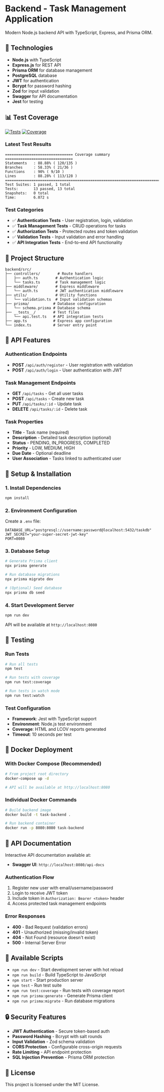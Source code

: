 # Backend - Task Management Application

Modern Node.js backend API with TypeScript, Express, and Prisma ORM.

## 🚀 Technologies

- **Node.js** with TypeScript
- **Express.js** for REST API
- **Prisma ORM** for database management
- **PostgreSQL** database
- **JWT** for authentication
- **Bcrypt** for password hashing
- **Zod** for input validation
- **Swagger** for API documentation
- **Jest** for testing

## 📊 Test Coverage

[![Tests](https://img.shields.io/badge/tests-13%20passed-brightgreen)]()
[![Coverage](https://img.shields.io/badge/coverage-88.88%25-brightgreen)]()

### Latest Test Results
```
=============================== Coverage summary ===============================
Statements   : 88.88% ( 120/135 )
Branches     : 58.33% ( 21/36 )
Functions    : 90% ( 9/10 )
Lines        : 88.28% ( 113/128 )
================================================================================
Test Suites: 1 passed, 1 total
Tests:       13 passed, 13 total
Snapshots:   0 total
Time:        6.072 s
```

### Test Categories
- ✅ **Authentication Tests** - User registration, login, validation
- ✅ **Task Management Tests** - CRUD operations for tasks
- ✅ **Authorization Tests** - Protected routes and token validation
- ✅ **Validation Tests** - Input validation and error handling
- ✅ **API Integration Tests** - End-to-end API functionality

## 📁 Project Structure

```
backend/src/
├── controllers/        # Route handlers
│   ├── auth.ts        # Authentication logic
│   └── tasks.ts       # Task management logic
├── middleware/        # Express middleware
│   └── auth.ts        # JWT authentication middleware
├── utils/             # Utility functions
│   └── validation.ts  # Input validation schemas
├── prisma/           # Database configuration
│   └── schema.prisma # Database schema
├── __tests__/        # Test files
│   └── api.test.ts   # API integration tests
├── app.ts            # Express app configuration
└── index.ts          # Server entry point
```

## 🎯 API Features

### Authentication Endpoints
- **POST** `/api/auth/register` - User registration with validation
- **POST** `/api/auth/login` - User authentication with JWT

### Task Management Endpoints
- **GET** `/api/tasks` - Get all user tasks
- **POST** `/api/tasks` - Create new task
- **PUT** `/api/tasks/:id` - Update task
- **DELETE** `/api/tasks/:id` - Delete task

### Task Properties
- **Title** - Task name (required)
- **Description** - Detailed task description (optional)
- **Status** - PENDING, IN_PROGRESS, COMPLETED
- **Priority** - LOW, MEDIUM, HIGH
- **Due Date** - Optional deadline
- **User Association** - Tasks linked to authenticated user

## 🚦 Setup & Installation

### 1. Install Dependencies
```bash
npm install
```

### 2. Environment Configuration
Create a `.env` file:

```env
DATABASE_URL="postgresql://username:password@localhost:5432/taskdb"
JWT_SECRET="your-super-secret-jwt-key"
PORT=8080
```

### 3. Database Setup
```bash
# Generate Prisma client
npx prisma generate

# Run database migrations
npx prisma migrate dev

# (Optional) Seed database
npx prisma db seed
```

### 4. Start Development Server
```bash
npm run dev
```

API will be available at `http://localhost:8080`

## 🧪 Testing

### Run Tests
```bash
# Run all tests
npm test

# Run tests with coverage
npm run test:coverage

# Run tests in watch mode
npm run test:watch
```

### Test Configuration
- **Framework**: Jest with TypeScript support
- **Environment**: Node.js test environment
- **Coverage**: HTML and LCOV reports generated
- **Timeout**: 10 seconds per test

## 🐳 Docker Deployment

### With Docker Compose (Recommended)
```bash
# From project root directory
docker-compose up -d

# API will be available at http://localhost:8080
```

### Individual Docker Commands
```bash
# Build backend image
docker build -t task-backend .

# Run backend container
docker run -p 8080:8080 task-backend
```

## 📖 API Documentation

Interactive API documentation available at:
- **Swagger UI**: `http://localhost:8080/api-docs`

### Authentication Flow
1. Register new user with email/username/password
2. Login to receive JWT token
3. Include token in `Authorization: Bearer <token>` header
4. Access protected task management endpoints

### Error Responses
- **400** - Bad Request (validation errors)
- **401** - Unauthorized (missing/invalid token)
- **404** - Not Found (resource doesn't exist)
- **500** - Internal Server Error

## 📱 Available Scripts

- `npm run dev` - Start development server with hot reload
- `npm run build` - Build TypeScript to JavaScript
- `npm start` - Start production server
- `npm test` - Run test suite
- `npm run test:coverage` - Run tests with coverage report
- `npm run prisma:generate` - Generate Prisma client
- `npm run prisma:migrate` - Run database migrations

## 🔒 Security Features

- **JWT Authentication** - Secure token-based auth
- **Password Hashing** - Bcrypt with salt rounds
- **Input Validation** - Zod schema validation
- **CORS Protection** - Configurable cross-origin requests
- **Rate Limiting** - API endpoint protection
- **SQL Injection Prevention** - Prisma ORM protection

## 📝 License

This project is licensed under the MIT License.